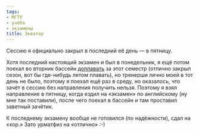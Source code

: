 ```yaml
---
tags:
- МГТУ
- учёба
- экзамены
title: Экватор
---
```


Сессию я официально закрыл в последний её день — в пятницу.

Хотя последний настоящий экзамен и был в понедельник, я ещё потом поехал
во вторник бассейн [доплавать][] за этот семестр (отлично закрыл сезон,
вот бы где-нибудь летом плавать), но тренерши лично моей в тот день не
было, поэтому я поехал ещё раз в среду, но оказалось, что зачёт в сессию
без направления получить нельзя. Поэтому я взял направление в пятницу,
когда ездил на «экзамен» по английскому (ну мне так поставили), после
чего поехал в бассейн и там проставил заветный зачётик.

К последнему экзамену вообще не готовился (по надёжности), сдал на
«хор.» Зато урматфиз на «отлично» :-)

  [доплавать]: http://sphinx.net.ru:80/blog/entry/505
